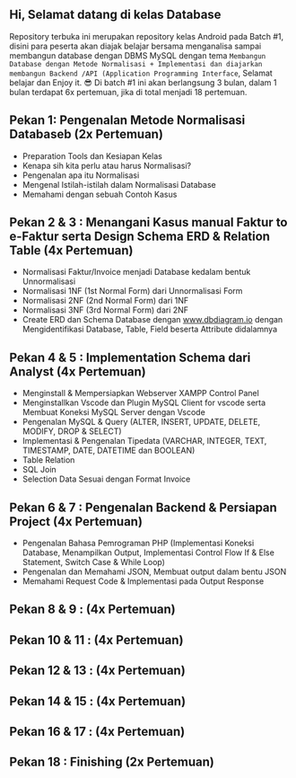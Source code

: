 ## Hi, Selamat datang di kelas Database
Repository terbuka ini merupakan repository kelas Android pada Batch #1, disini para peserta akan diajak belajar bersama menganalisa sampai membangun database dengan DBMS MySQL dengan tema `Membangun Database dengan Metode Normalisasi + Implementasi dan diajarkan membangun Backend /API (Application Programming Interface`, Selamat belajar dan Enjoy it. 😎 Di batch #1 ini akan berlangsung 3 bulan, dalam 1 bulan terdapat 6x pertemuan, jika di total menjadi 18 pertemuan.

## Pekan 1: Pengenalan Metode Normalisasi Databaseb (2x Pertemuan)

* Preparation Tools dan Kesiapan Kelas
* Kenapa sih kita perlu atau harus Normalisasi?
* Pengenalan apa itu Normalisasi
* Mengenal Istilah-istilah dalam Normalisasi Database
* Memahami dengan sebuah Contoh Kasus

## Pekan 2 & 3 : Menangani Kasus manual Faktur to e-Faktur serta Design Schema ERD & Relation Table (4x Pertemuan)

* Normalisasi Faktur/Invoice menjadi Database kedalam bentuk Unnormalisasi
* Normalisasi 1NF (1st Normal Form) dari Unnormalisasi Form
* Normalisasi 2NF (2nd Normal Form) dari 1NF
* Normalisasi 3NF (3rd Normal Form) dari 2NF
* Create ERD dan Schema Database dengan www.dbdiagram.io dengan Mengidentifikasi Database, Table, Field beserta Attribute didalamnya

## Pekan 4 & 5 : Implementation Schema dari Analyst (4x Pertemuan)

* Menginstall & Mempersiapkan Webserver XAMPP Control Panel
* Menginstallkan Vscode dan Plugin MySQL Client for vscode serta Membuat Koneksi MySQL Server dengan Vscode
* Pengenalan MySQL & Query (ALTER, INSERT, UPDATE, DELETE, MODIFY, DROP & SELECT)
* Implementasi & Pengenalan Tipedata (VARCHAR, INTEGER, TEXT, TIMESTAMP, DATE, DATETIME dan BOOLEAN)
* Table Relation
* SQL Join
* Selection Data Sesuai dengan Format Invoice

## Pekan 6 & 7 : Pengenalan Backend & Persiapan Project (4x Pertemuan)
* Pengenalan Bahasa Pemrograman PHP (Implementasi Koneksi Database, Menampilkan Output, Implementasi Control Flow If & Else Statement, Switch Case & While Loop)
* Pengenalan dan Memahami JSON, Membuat output dalam bentu JSON
* Memahami Request Code & Implementasi pada Output Response

## Pekan 8 & 9 : (4x Pertemuan)

## Pekan 10 & 11 : (4x Pertemuan)

## Pekan 12 & 13 : (4x Pertemuan)

## Pekan 14 & 15 : (4x Pertemuan)

## Pekan 16 & 17 : (4x Pertemuan)

## Pekan 18 : Finishing (2x Pertemuan)